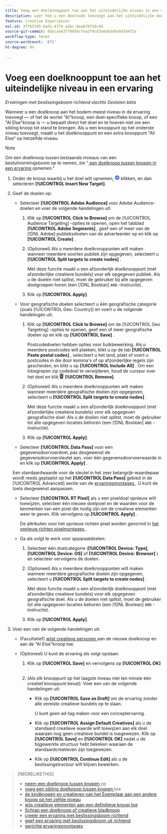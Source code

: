 ```yaml
---
title: Voeg een doelknooppunt toe aan het uiteindelijke niveau in een ervaring
description: Leer hoe u een doelnode toevoegt aan het uiteindelijke doelniveau van een advertentie.
feature: Creative Experiences
exl-id: 3ff657d5-bad1-47f4-a3ec-9ea678fd3c9d
source-git-commit: 05bcaa63779856cfea2f9cd3a0ab5d5e9d3d472a
workflow-type: tm+mt
source-wordcount: '671'
ht-degree: 0%

---
```


# Voeg een doelknooppunt toe aan het uiteindelijke niveau in een ervaring

*Ervaringen met beslissingsboom richtend slechts*
*Gesloten bèta*

Wanneer u een doelknoop aan het bodem-meest niveau in de ervaring toevoegt — of het de wortel &quot;Al&quot;knoop, een doel-specifieke knoop, of een &quot;Al Else&quot;knoop is — u bepaalt direct het doel en te hoeven niet om een sibling knoop tot stand te brengen. Als u een knooppunt op het onderste niveau toevoegt, maakt u het doelknooppunt en een extra knooppunt &quot;All Else&quot; op hetzelfde niveau.

>[!NOTE]
>
>Om een doelknoop tussen bestaande niveaus van een besluitvormingsboom op te nemen, zie &quot;[ een doelknoop tussen knopen in een ervaring ](experience-target-node-add-inner.md) opnemen.&quot;

<!-- 1. [ways to get to the decision tree] -->

1. Onder de knoop waarbij u het doel wilt opnemen, ![ ](/help/creative/assets/add.png " toevoegen ") klikken, en dan selecteren **[!UICONTROL Insert New Target]**.

1. Geef de doelen op:

   * Selecteer **[!UICONTROL Adobe Audience]** voor Adobe Audience-doelen en voer de volgende handelingen uit:

      1. Klik op **[!UICONTROL Click to Browse]** om de [!UICONTROL Audience Targeting] -opties te openen, open het tabblad **[!UICONTROL Adobe Segments]** , geef een of meer van de [!DNL Adobe] publieksdoelen van de adverteerder op en klik op **[!UICONTROL Create]** .

      1. (Optioneel) Als u meerdere doelknooppunten wilt maken wanneer meerdere soorten publiek zijn opgegeven, selecteert u **[!UICONTROL Split targets to create nodes]** .

         Met deze functie maakt u een afzonderlijk doelknooppunt (met afzonderlijke creatieve bundels) voor elk opgegeven publiek. Als u de doelen niet splitst, moet de gebruiker bij alle opgegeven doelgroepen horen (een [!DNL Boolean] `AND` -instructie).

      1. Klik op **[!UICONTROL Apply]**.

   * Voor geografische doelen selecteert u één geografische categorie (zoals [!UICONTROL Geo: Country]) en voert u de volgende handelingen uit:

      1. Klik op **[!UICONTROL Click to Browse]** om de [!UICONTROL Geo Targeting] -opties te openen, geef een of meer geografische doelen op en klik op **[!UICONTROL Save]** .

         Postcodedoelen hebben opties voor bulkbewerking. Als u meerdere postcodes wilt plakken, klikt u op de tab **[!UICONTROL Paste postal codes]** , selecteert u het land, plakt of voert u postcodes in die door komma&#39;s of op afzonderlijke regels zijn gescheiden, en klikt u op **[!UICONTROL Include All]** . Om een inbegrepen zip codedoel te verwijderen, houd de curseur over het doel en klik ![ verwijder ](/help/creative/assets/delete.png " ") **[!UICONTROL Remove]**.

      1. (Optioneel) Als u meerdere doelknooppunten wilt maken wanneer meerdere geografische doelen zijn opgegeven, selecteert u **[!UICONTROL Split targets to create nodes]** .

         Met deze functie maakt u een afzonderlijk doelknooppunt (met afzonderlijke creatieve bundels) voor elk opgegeven geografische doel. Als u de doelen niet splitst, moet de gebruiker tot alle opgegeven locaties behoren (een [!DNL Boolean] `AND` -instructie).

      1. Klik op **[!UICONTROL Apply]**.

   * Selecteer **[!UICONTROL Data Pass]** voor een gegevensdoorvoerdoel, pas desgewenst de gegevensdoorvoersleutel aan, voer één gegevensdoorvoerwaarde in en klik op **[!UICONTROL Apply]** .

   Een standaardwaarde voor de sleutel in het zeer belangrijk-waardepaar wordt reeds geplaatst op het **[!UICONTROL Data Pass]** gebied in de [!UICONTROL Advanced] sectie van de [ ervaringsmontages ](experience-settings-targeting.md). U kunt de toets desgewenst aanpassen.

   * Selecteer **[!UICONTROL RT Pixel]** als u een pixeldoel opnieuw wilt toewijzen, selecteer één nieuwe doelpixel en de waarden voor de kenmerken van een pixel die nodig zijn om de creatieve elementen weer te geven. Klik vervolgens op **[!UICONTROL Apply]** .

     De attributen voor het opnieuw richten pixel worden gevormd in [ het opnieuw richten pixelmontages ](/help/creative/pixels/retargeting-pixel-manage.md).

   * Ga als volgt te werk voor apparaatdoelen:

      1. Selecteer één doelcategorie (**[!UICONTROL Device: Type]**, **[!UICONTROL Device: OS]** of **[!UICONTROL Device: Browser]** ) en selecteer vervolgens de doelen.

      1. (Optioneel) Als u meerdere doelknooppunten wilt maken wanneer meerdere geografische doelen zijn opgegeven, selecteert u **[!UICONTROL Split targets to create nodes]** .

         Met deze functie maakt u een afzonderlijk doelknooppunt (met afzonderlijke creatieve bundels) voor elk opgegeven geografische doel. Als u de doelen niet splitst, moet de gebruiker tot alle opgegeven locaties behoren (een [!DNL Boolean] `AND` -instructie).

      1. Klik op **[!UICONTROL Apply]**.

1. Voer een van de volgende handelingen uit:

   * (Facultatief) [ wijst creatieve personen ](experience-assign-creative-bundles.md) aan de nieuwe doelknoop en aan de &quot;Al Else&quot;knoop toe.

   * (Optioneel) U kunt de ervaring als volgt opslaan:

      1. Klik op **[!UICONTROL Save]** en vervolgens op **[!UICONTROL OK]** .

      1. (Als elk knooppunt op het laagste niveau niet ten minste één creatief knooppunt bevat): Voer een van de volgende handelingen uit:

         * Klik op **[!UICONTROL Save as Draft]** om de ervaring zonder alle vereiste creatieve bundels op te slaan.

           U kunt geen ad-tag maken voor een conceptervaring.

         * Klik op **[!UICONTROL Assign Default Creatives]** als u de standaard creatieve waarde wilt toewijzen aan elk doel waaraan nog geen creatieve bundel is toegewezen. Klik op **[!UICONTROL Save]** en **[!UICONTROL OK]** nadat u de bijgewerkte structuur hebt bekeken waaraan de standaardcreatieven zijn toegewezen.

         * Klik op **[!UICONTROL Continue Edit]** als u de beslissingstructuur wilt blijven bewerken.

>[!MORELIKETHIS]
>
>* [ neem een doelknoop tussen knopen ](experience-target-node-add-inner.md) op
>* [ voeg een sibling doelknoop tussen knopen ](experience-target-node-add-sibling.md) toe
>* [ de kindknopen en creatieven van het Exemplaar aan een andere knoop op het zelfde niveau ](experience-target-node-copy.md)
>* [ wijs creatieve elementen aan een definitieve knoop toe ](experience-assign-creative-bundles.md)
>* [ Schrap een doelknoop of creatieve bladknoop ](/help/creative/experiences/experience-target-node-delete.md)
>* [ creeer een ervaring met beslissingsboom richtend ](experience-create-targeting.md)
>* [ geef een ervaring met beslissingsboom uit richtend ](experience-edit-targeting.md)
>* [ gerichte ervaringsmontages ](experience-settings-targeting.md)
